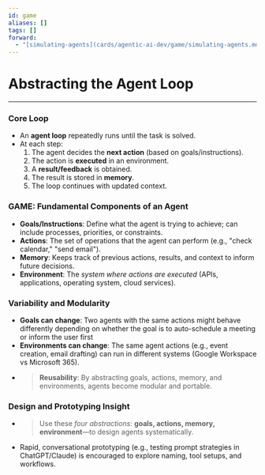 ```yaml
---
id: game
aliases: []
tags: []
forward:
  - "[simulating-agents](cards/agentic-ai-dev/game/simulating-agents.md)"
---
```


# Abstracting the Agent Loop

---

### Core Loop

- An **agent loop** repeatedly runs until the task is solved.
- At each step:
  1. The agent decides the **next action** (based on goals/instructions).
  2. The action is **executed** in an environment.
  3. A **result/feedback** is obtained.
  4. The result is stored in **memory**.
  5. The loop continues with updated context.

### GAME: Fundamental Components of an Agent

- **Goals/Instructions**: Define what the agent is trying to achieve; can include processes, priorities, or constraints.
- **Actions**: The set of operations that the agent can perform (e.g., "check calendar," "send email").
- **Memory**: Keeps track of previous actions, results, and context to inform future decisions.
- **Environment**: The _system where actions are executed_ (APIs, applications, operating system, cloud services).

### Variability and Modularity

- **Goals can change**: Two agents with the same actions might behave differently depending on whether the goal is to auto-schedule a meeting or inform the user first
- **Environments can change**: The same agent actions (e.g., event creation, email drafting) can run in different systems (Google Workspace vs Microsoft 365).
- > **Reusability**: By abstracting goals, actions, memory, and environments, agents become modular and portable.

### Design and Prototyping Insight

- > Use these _four abstractions_: **goals, actions, memory, environment**—to design agents systematically.
- Rapid, conversational prototyping (e.g., testing prompt strategies in ChatGPT/Claude) is encouraged to explore naming, tool setups, and workflows.
